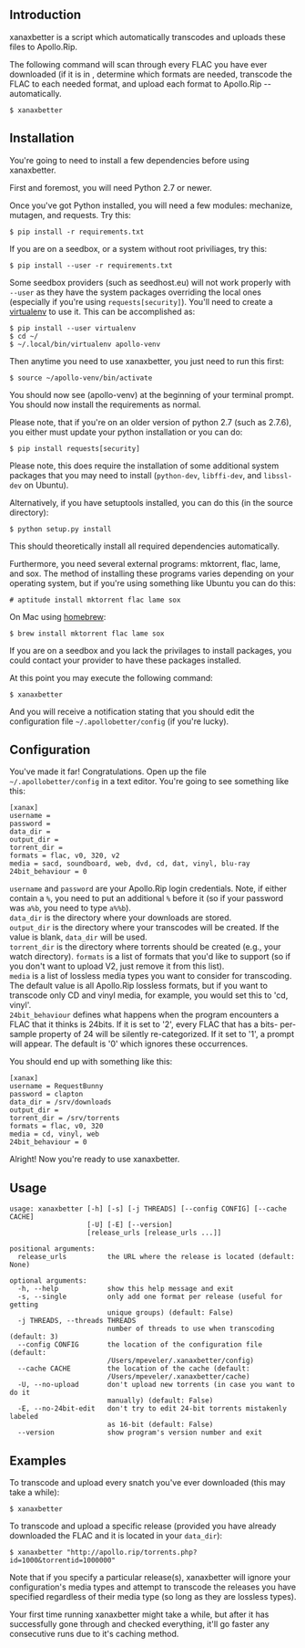 Introduction
------------

xanaxbetter is a script which automatically transcodes and uploads these
files to Apollo.Rip.

The following command will scan through every FLAC you have ever
downloaded (if it is in , determine which formats are needed, transcode the FLAC to
each needed format, and upload each format to Apollo.Rip -- automatically.

    $ xanaxbetter

Installation
------------

You're going to need to install a few dependencies before using
xanaxbetter.

First and foremost, you will need Python 2.7 or newer.

Once you've got Python installed, you will need a few modules: mechanize,
mutagen, and requests. Try this:

    $ pip install -r requirements.txt

If you are on a seedbox, or a system without root priviliages, try this:

    $ pip install --user -r requirements.txt

Some seedbox providers (such as seedhost.eu) will not work properly with `--user` as
they have the system packages overriding the local ones (especially if you're using 
`requests[security]`). You'll need to create a 
[virtualenv](https://virtualenv.pypa.io/en/stable/) to use it. This can be accomplished
as:

    $ pip install --user virtualenv
    $ cd ~/
    $ ~/.local/bin/virtualenv apollo-venv

Then anytime you need to use xanaxbetter, you just need to run this first:

    $ source ~/apollo-venv/bin/activate

You should now see (apollo-venv) at the beginning of your terminal prompt. You should now
install the requirements as normal.

Please note, that if you're on an older version of python 2.7 (such as 2.7.6), you
either must update your python installation or you can do:

    $ pip install requests[security]

Please note, this does require the installation of some additional system packages
that you may need to install (`python-dev`, `libffi-dev`, and `libssl-dev` on Ubuntu).


Alternatively, if you have setuptools installed, you can do this (in the
source directory):

    $ python setup.py install

This should theoretically install all required dependencies
automatically.

Furthermore, you need several external programs: mktorrent, flac,
lame, and sox. The method of installing these programs varies
depending on your operating system, but if you're using something like
Ubuntu you can do this:

    # aptitude install mktorrent flac lame sox

On Mac using [homebrew](https://homebrew.sh):

    $ brew install mktorrent flac lame sox    

If you are on a seedbox and you lack the privilages to install packages,
you could contact your provider to have these packages installed.

At this point you may execute the following command:

    $ xanaxbetter

And you will receive a notification stating that you should edit the
configuration file `~/.apollobetter/config` (if you're lucky).

Configuration
-------------

You've made it far! Congratulations. Open up the file
`~/.apollobetter/config` in a text editor. You're going to see something
like this:

    [xanax]
    username =
    password = 
    data_dir =
    output_dir =
    torrent_dir =
    formats = flac, v0, 320, v2
    media = sacd, soundboard, web, dvd, cd, dat, vinyl, blu-ray
    24bit_behaviour = 0

`username` and `password` are your Apollo.Rip login credentials. Note,
if either contain a `%`, you need to put an additional `%` before it 
(so if your password was `a%b`, you need to type `a%%b`).  
`data_dir` is the directory where your downloads are stored.  
`output_dir` is the directory where your transcodes will be created. If
the value is blank, `data_dir` will be used.  
`torrent_dir` is the directory where torrents should be created (e.g.,
your watch directory). `formats` is a list of formats that you'd like to
support (so if you don't want to upload V2, just remove it from this
list).  
`media` is a list of lossless media types you want to consider for
transcoding. The default value is all Apollo.Rip lossless formats, but if
you want to transcode only CD and vinyl media, for example, you would
set this to 'cd, vinyl'.  
`24bit_behaviour` defines what happens when the program encounters a FLAC 
that it thinks is 24bits. If it is set to '2', every FLAC that has a bits-
per-sample property of 24 will be silently re-categorized. If it set to '1',
a prompt will appear. The default is '0' which ignores these occurrences.

You should end up with something like this:

    [xanax]
    username = RequestBunny
    password = clapton
    data_dir = /srv/downloads
    output_dir =
    torrent_dir = /srv/torrents
    formats = flac, v0, 320
    media = cd, vinyl, web
    24bit_behaviour = 0

Alright! Now you're ready to use xanaxbetter.

Usage
-----

    usage: xanaxbetter [-h] [-s] [-j THREADS] [--config CONFIG] [--cache CACHE]
                       [-U] [-E] [--version]
                       [release_urls [release_urls ...]]
    
    positional arguments:
      release_urls          the URL where the release is located (default: None)
    
    optional arguments:
      -h, --help            show this help message and exit
      -s, --single          only add one format per release (useful for getting
                            unique groups) (default: False)
      -j THREADS, --threads THREADS
                            number of threads to use when transcoding (default: 3)
      --config CONFIG       the location of the configuration file (default:
                            /Users/mpeveler/.xanaxbetter/config)
      --cache CACHE         the location of the cache (default:
                            /Users/mpeveler/.xanaxbetter/cache)
      -U, --no-upload       don't upload new torrents (in case you want to do it
                            manually) (default: False)
      -E, --no-24bit-edit   don't try to edit 24-bit torrents mistakenly labeled
                            as 16-bit (default: False)
      --version             show program's version number and exit

Examples
--------

To transcode and upload every snatch you've ever downloaded (this may
take a while):

    $ xanaxbetter

To transcode and upload a specific release (provided you have already
downloaded the FLAC and it is located in your `data_dir`):

    $ xanaxbetter "http://apollo.rip/torrents.php?id=1000&torrentid=1000000"

Note that if you specify a particular release(s), xanaxbetter will
ignore your configuration's media types and attempt to transcode the
releases you have specified regardless of their media type (so long as
they are lossless types).

Your first time running xanaxbetter might take a while, but after it has
successfully gone through and checked everything, it'll go faster any
consecutive runs due to it's caching method.
